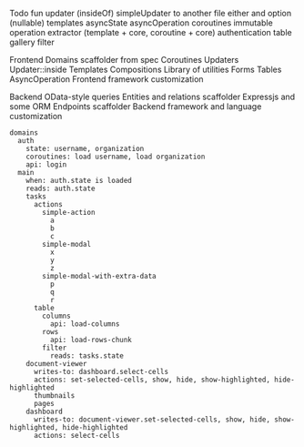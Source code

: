 Todo
  fun
  updater
    (insideOf)
    simpleUpdater
    to another file
  either and option (nullable)
  templates
  asyncState
    asyncOperation
  coroutines
  immutable
  operation extractor (template + core, coroutine + core)
  authentication
  table
  gallery
  filter


Frontend
  Domains scaffolder from spec
  Coroutines
  Updaters
    Updater::inside
  Templates
    Compositions
  Library of utilities
    Forms
    Tables
    AsyncOperation
  Frontend framework customization

Backend
  OData-style queries
  Entities and relations scaffolder
  Expressjs and some ORM
  Endpoints scaffolder
  Backend framework and language customization



```
domains
  auth
    state: username, organization
    coroutines: load username, load organization
    api: login
  main
    when: auth.state is loaded
    reads: auth.state
    tasks
      actions
        simple-action
          a
          b
          c
        simple-modal
          x
          y
          z
        simple-modal-with-extra-data
          p
          q
          r
      table
        columns
          api: load-columns
        rows
          api: load-rows-chunk
        filter
          reads: tasks.state
    document-viewer
      writes-to: dashboard.select-cells
      actions: set-selected-cells, show, hide, show-highlighted, hide-highlighted
      thumbnails
      pages
    dashboard
      writes-to: document-viewer.set-selected-cells, show, hide, show-highlighted, hide-highlighted
      actions: select-cells
```
